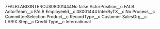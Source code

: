 <?xml version="1.0" encoding="UTF-8"?>
<CustomMetadata xmlns="http://soap.sforce.com/2006/04/metadata" xmlns:xsi="http://www.w3.org/2001/XMLSchema-instance" xmlns:xsd="http://www.w3.org/2001/XMLSchema">
    <label>7FALBLABIXINTERCUS08001444No</label>
    <protected>false</protected>
    <values>
        <field>ActorPosition__c</field>
        <value xsi:type="xsd:string">FALB</value>
    </values>
    <values>
        <field>ActorTeam__c</field>
        <value xsi:type="xsd:string">FALB</value>
    </values>
    <values>
        <field>EmployeeId__c</field>
        <value xsi:type="xsd:string">08001444</value>
    </values>
    <values>
        <field>InterByTX__c</field>
        <value xsi:type="xsd:string">No</value>
    </values>
    <values>
        <field>Process__c</field>
        <value xsi:type="xsd:string">CommitteeSelection</value>
    </values>
    <values>
        <field>Product__c</field>
        <value xsi:nil="true"/>
    </values>
    <values>
        <field>RecordType__c</field>
        <value xsi:type="xsd:string">Customer</value>
    </values>
    <values>
        <field>SalesOrg__c</field>
        <value xsi:type="xsd:string">LABIX</value>
    </values>
    <values>
        <field>Step__c</field>
        <value xsi:type="xsd:string">Credit</value>
    </values>
    <values>
        <field>Type__c</field>
        <value xsi:type="xsd:string">International</value>
    </values>
</CustomMetadata>
